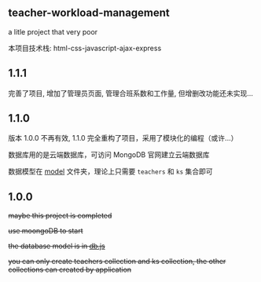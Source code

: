 ## teacher-workload-management

a litle project that very poor

本项目技术栈: html-css-javascript-ajax-express

## 1.1.1

完善了项目, 增加了管理员页面, 管理合班系数和工作量, 但增删改功能还未实现...

## 1.1.0

版本 1.0.0 不再有效, 1.1.0 完全重构了项目，采用了模块化的编程（或许...）

数据库用的是云端数据库，可访问 MongoDB 官网建立云端数据库

数据模型在 [model](./model) 文件夹，理论上只需要 `teachers` 和 `ks` 集合即可

## 1.0.0

~~maybe this project is completed~~

~~use moongoDB to start~~

~~the database model is in [db.js](./lib/db.js)~~

~~you can only create teachers collection and ks collection, the other collections can created by application~~